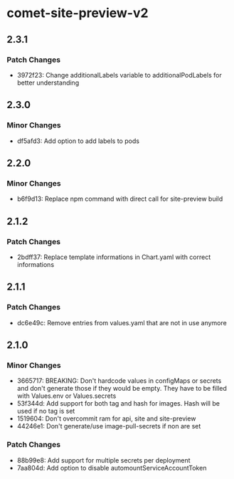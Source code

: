 # comet-site-preview-v2

## 2.3.1

### Patch Changes

- 3972f23: Change additionalLabels variable to additionalPodLabels for better understanding

## 2.3.0

### Minor Changes

- df5afd3: Add option to add labels to pods

## 2.2.0

### Minor Changes

- b6f9d13: Replace npm command with direct call for site-preview build

## 2.1.2

### Patch Changes

- 2bdff37: Replace template informations in Chart.yaml with correct informations

## 2.1.1

### Patch Changes

- dc6e49c: Remove entries from values.yaml that are not in use anymore

## 2.1.0

### Minor Changes

- 3665717: BREAKING: Don't hardcode values in configMaps or secrets and don't generate those if they would be empty. They have to be filled with Values.env or Values.secrets
- 53f344d: Add support for both tag and hash for images. Hash will be used if no tag is set
- 1519604: Don't overcommit ram for api, site and site-preview
- 44246e1: Don't generate/use image-pull-secrets if non are set

### Patch Changes

- 88b99e8: Add support for multiple secrets per deployment
- 7aa804d: Add option to disable automountServiceAccountToken
